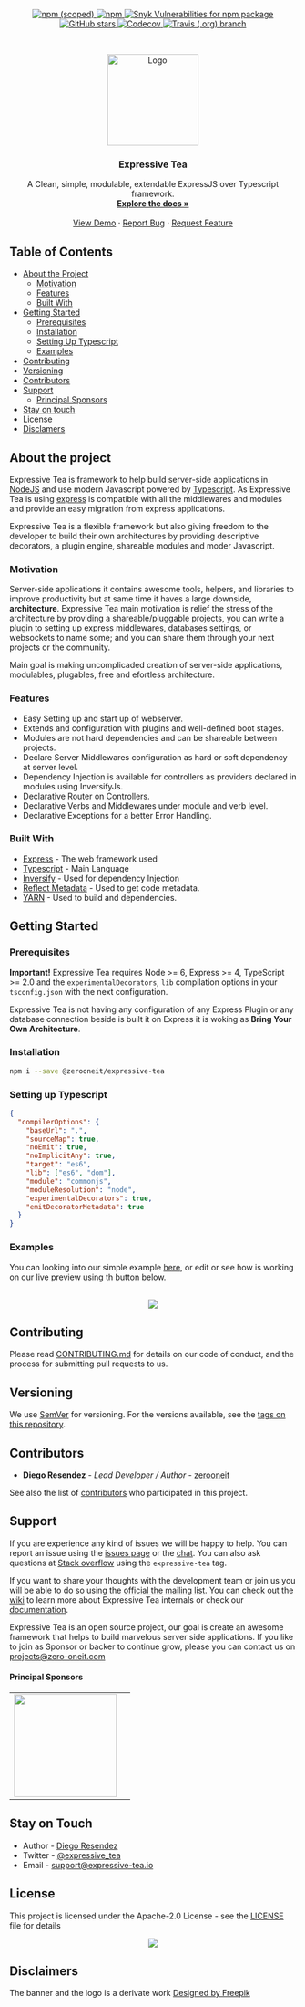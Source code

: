 <p align="center">
  <!-- Npm Version -->
  <a href="https://www.npmjs.com/package/@zerooneit/expressive-tea">
  <img alt="npm (scoped)" src="https://img.shields.io/npm/v/@zerooneit/expressive-tea?style=flat-square">
  </a>
  
  <!-- Downloads -->
  <a href="https://www.npmjs.com/package/@zerooneit/expressive-tea">
  <img alt="npm" src="https://img.shields.io/npm/dw/@zerooneit/expressive-tea?style=flat-square">
  </a>
  
  <!-- Dependencies 
  <a href="https://libraries.io/npm/@zerooneit%2Fexpressive-tea">
  <img alt="Libraries.io dependency status for latest release, scoped npm package" src="https://img.shields.io/librariesio/release/npm/@zerooneit/expressive-tea?style=flat-square">
  </a>
  -->

  <!-- License 
  <a href="https://github.com/Expressive-Tea/expresive-tea/blob/develop/LICENSE">
  <img alt="NPM" src="https://img.shields.io/npm/l/@zerooneit/expressive-tea?style=flat-square">
  </a>
  -->
  
  <!-- Vulnerabilities -->
  <a href="https://snyk.io//test/github/Expressive-Tea/expresive-tea?targetFile=package.json">
  <img alt="Snyk Vulnerabilities for npm package" src="https://img.shields.io/snyk/vulnerabilities/github/expressive-tea/expresive-tea?style=flat-square">
  </a>
  
  <!-- Last Commit 
  <a href="https://github.com/Expressive-Tea/expresive-tea">
  <img alt="GitHub last commit" src="https://img.shields.io/github/last-commit/Expressive-Tea/expresive-tea?style=flat-square">
  </a>    
  -->
  <!-- Stars -->
  <a href="https://github.com/Expressive-Tea/expresive-tea/stargazers">
  <img alt="GitHub stars" src="https://img.shields.io/github/stars/Expressive-Tea/expresive-tea?style=flat-square">
  </a>
  
  <!-- Source Rank 
  <a href="https://libraries.io/npm/@zerooneit%2Fexpressive-tea/sourcerank">
  <img alt="Libraries.io SourceRank, scoped npm package" src="https://img.shields.io/librariesio/sourcerank/npm/@zerooneit/expressive-tea?style=flat-square">
  </a>
  -->
  <!-- Rating 
  <a href="https://pkgreview.dev/npm/@zerooneit%2Fexpressive-tea">
  <img alt="pkgreview.dev Package Ratings" src="https://img.shields.io/pkgreview/rating/npm/@zerooneit/expressive-tea?style=flat-square">
  </a>
  -->
  <!-- Issues 
  <a href="https://github.com/Expressive-Tea/expresive-tea/issues">
  <img alt="GitHub issues" src="https://img.shields.io/github/issues-raw/Zero-Oneit/expresive-tea?style=flat-square">
  </a>
  -->
  <!-- Gitter                            
  <a href="https://gitter.im/Expressive-Tea/expresive-tea">
  <img alt="Gitter" src="https://img.shields.io/gitter/room/zero-oneit/expresive-tea?style=flat-square">
  </a>
   -->      
  <!-- Test Coverage --> 
  <a href="https://codecov.io/gh/Expressive-Tea/expresive-tea">
  <img alt="Codecov" src="https://img.shields.io/codecov/c/github/expressive-tea/expresive-tea?label=Test%20coverage&style=flat-square">
  </a>
  
  <!-- Build -->
  <a href="https://travis-ci.org/Expressive-Tea/expresive-tea">
  <img alt="Travis (.org) branch" src="https://ci.zero-oneit.systems/buildStatus/icon?job=Expressive+Tea&style=flat-square">
  </a>
</p>

<!-- PROJECT LOGO -->
<br />
<p align="center">
  <a href="https://github.com/Expressive-Tea/expresive-tea">
    <img src="images/logo.png" alt="Logo" width="160" />
  </a>

  <h3 align="center">Expressive Tea</h3>

  <p align="center">
    A Clean, simple, modulable, extendable ExpressJS over Typescript framework.
    <br />
    <a href="https://zero-oneit.github.io/expresive-tea/"><strong>Explore the docs »</strong></a>
    <br />
    <br />
    <a href="https://codesandbox.io/s/expressive-tea-2kmg7?fontsize=14&hidenavigation=1&theme=dark">View Demo</a>
    ·
    <a href="https://github.com/Expressive-Tea/expresive-tea/issues">Report Bug</a>
    ·
    <a href="https://github.com/Expressive-Tea/expresive-tea/issues">Request Feature</a>
  </p>
</p>

<!-- TABLE OF CONTENTS -->
## Table of Contents

* [About the Project](#about-the-project)
  * [Motivation](#motivation)
  * [Features](#features)  
  * [Built With](#built-with)
* [Getting Started](#getting-started)
  * [Prerequisites](#prerequisites)
  * [Installation](#installation)
  * [Setting Up Typescript](#setting-up-typescript)
  * [Examples](#examples)
* [Contributing](#contributing)
* [Versioning](#versioning)
* [Contributors](#contributors)
* [Support](#support)
  * [Principal Sponsors](#principal-sponsors)  
* [Stay on touch](#stay-on-touch)
* [License](#license)
* [Disclamers](#disclaimers)


## About the project  
Expressive Tea is framework to help build server-side applications in [NodeJS](https://nodejs.org/) and use modern Javascript powered by 
[Typescript](https://www.typescriptlang.org/). As Expressive Tea is using [express](https://expressjs.com/) is compatible with all the middlewares and modules and provide 
an easy migration from express applications.

Expressive Tea is a flexible framework but also giving freedom to the developer to build their own architectures 
by providing descriptive decorators, a plugin engine, shareable modules and moder Javascript.

### Motivation
Server-side applications it contains awesome tools, helpers, and libraries to improve productivity but at same time it
haves a large downside, **architecture**. Expressive Tea main motivation is relief the stress of the architecture by 
providing a shareable/pluggable projects, you can write a plugin to setting up express middlewares, databases settings,
or websockets to name some; and you can share them through your next projects or the community.

Main goal is making uncomplicaded creation of server-side applications, modulables, plugables, free and efortless 
architecture.
   
### Features
* Easy Setting up and start up of webserver.
* Extends and configuration with plugins and well-defined boot stages.
* Modules are not hard dependencies and can be shareable between projects.
* Declare Server Middlewares configuration as hard or soft dependency at server level.
* Dependency Injection is available for controllers as providers declared in modules using InversifyJs.
* Declarative Router on Controllers.
* Declarative Verbs and Middlewares under module and verb level.
* Declarative Exceptions for a better Error Handling.

### Built With

* [Express](https://github.com/expressjs/express) - The web framework used
* [Typescript](https://www.typescriptlang.org/) - Main Language
* [Inversify](https://github.com/inversify/InversifyJS/) - Used for dependency Injection
* [Reflect Metadata](https://github.com/rbuckton/reflect-metadata) - Used to get code metadata.
* [YARN](https://yarnpkg.com/) - Used to build and dependencies.

## Getting Started

### Prerequisites

**Important!** Expressive Tea requires Node >= 6, Express >= 4, TypeScript >= 2.0 and the `experimentalDecorators`, 
`lib` compilation options in your `tsconfig.json` with the next configuration.

Expressive Tea is not having any configuration of any Express Plugin or any database connection beside is built it 
on Express it is woking as **Bring Your Own Architecture**.

### Installation
```bash
npm i --save @zerooneit/expressive-tea
```

### Setting up Typescript

```json
{
  "compilerOptions": {
    "baseUrl": ".",
    "sourceMap": true,
    "noEmit": true,
    "noImplicitAny": true,
    "target": "es6",
    "lib": ["es6", "dom"],
    "module": "commonjs",
    "moduleResolution": "node",
    "experimentalDecorators": true,
    "emitDecoratorMetadata": true
  }
}
```
### Examples
You can looking into our simple example [here](https://github.com/Expressive-Tea/expressive-tea-sandbox), or edit or see how is working on our live preview using th button below.

<p align="center">
<br/>
<a href="https://codesandbox.io/s/expressive-tea-2kmg7?fontsize=14&hidenavigation=1&module=%2Fmain.ts&theme=dark">
<img src="https://codesandbox.io/static/img/play-codesandbox.svg">
</a>
</p>

## Contributing

Please read [CONTRIBUTING.md](CONTRIBUTING.md) for details on our code of conduct, and the process for submitting pull requests to us.

## Versioning

We use [SemVer](http://semver.org/) for versioning. For the versions available, see the [tags on this repository](https://github.com/Expressive-Tea/expresive-tea/tags). 

## Contributors

* **Diego Resendez** - *Lead Developer / Author* - [zerooneit](https://github.com/zerooneit)

See also the list of [contributors](https://github.com/Expressive-Tea/expresive-tea/contributors) who participated in this project.

## Support
If you are experience any kind of issues we will be happy to help. You can report an issue using the [issues page](https://github.com/Expressive-Tea/expresive-tea/issues) or the [chat](https://gitter.im/Expressive-Tea/expresive-tea). You can also ask questions at [Stack overflow](http://stackoverflow.com/tags/expressive-tea) using the `expressive-tea` tag.

If you want to share your thoughts with the development team or join us you will be able to do so using the [official the mailing list](https://groups.google.com/forum/#!forum/expressive-tea/). You can check out the
[wiki](https://github.com/Expressive-Tea/expresive-tea/blob/develop/README.md) to learn more about Expressive Tea internals or check our [documentation](https://docs.expressive-tea.io).

Expressive Tea is an open source project, our goal is create an awesome framework that helps to build marvelous server side applications. If you like to join as Sponsor or backer to continue grow, please you can contact us on [projects@zero-oneit.com](mailto:projects@zero-oneit.com)
#### Principal Sponsors

<table style="text-align:center;"><tr><td>
<a href="https://zerooneit.com" target="_blank"><img src="images/zero-oneit.png" width="180" valign="middle" /></a></td><td>
</tr></table>


## Stay on Touch

* Author - [Diego Resendez](https://twitter.com/diegoresendez)
* Twitter - [@expressive_tea](https://twitter.com/expressive_tea)
* Email - [support@expressive-tea.io](support@expressive-tea.io)

## License
This project is licensed under the Apache-2.0 License - see the [LICENSE](LICENSE) file for details

<p align="center">
<a href="https://app.fossa.io/projects/git%2Bgithub.com%2FZero-OneiT%2Fexpresive-tea?ref=badge_large">
<img src="https://app.fossa.io/api/projects/git%2Bgithub.com%2FZero-OneiT%2Fexpresive-tea.svg?type=large" />
</a>
</p>

## Disclaimers
The banner and the logo is a derivate work [Designed by Freepik](http://www.freepik.com)
